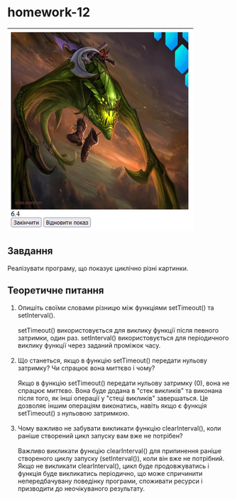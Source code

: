 # homework-12

![img](img.png)

## Завдання

Реалізувати програму, що показує циклічно різні картинки.

## Теоретичне питання

1. Опишіть своїми словами різницю між функціями setTimeout() та setInterval().
   <br><br>
   setTimeout() використовується для виклику функції після певного затримки, один раз. setInterval() використовується для періодичного виклику функції через заданий проміжок часу.
   <br><br>
2. Що станеться, якщо в функцію setTimeout() передати нульову затримку? Чи спрацює вона миттєво і чому?
   <br><br>
   Якщо в функцію setTimeout() передати нульову затримку (0), вона не спрацює миттєво. Вона буде додана в "стек викликів" та виконана після того, як інші операції у "стеці викликів" завершаться. Це дозволяє іншим операціям виконатись, навіть якщо є функція setTimeout() з нульовою затримкою.
   <br><br>
3. Чому важливо не забувати викликати функцію clearInterval(), коли раніше створений цикл запуску вам вже не потрібен?
   <br><br>
   Важливо викликати функцію clearInterval() для припинення раніше створеного циклу запуску (setInterval()), коли він вже не потрібний. Якщо не викликати clearInterval(), цикл буде продовжуватись і функція буде викликатись періодично, що може спричинити непередбачувану поведінку програми, споживати ресурси і призводити до неочікуваного результату.